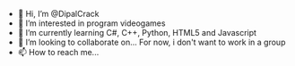 - 👋 Hi, I’m @DipalCrack
- 👀 I’m interested in program videogames
- 🌱 I’m currently learning C#, C++, Python, HTML5 and Javascript
- 💞️ I’m looking to collaborate on... For now, i don't want to work in a group
- 📫 How to reach me...

<!---
DipalCrack/DipalCrack is a ✨ special ✨ repository because its `README.md` (this file) appears on your GitHub profile.
You can click the Preview link to take a look at your changes.
--->
